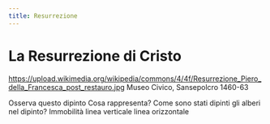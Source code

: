```yaml
---
title: Resurrezione
---
```

# La Resurrezione di Cristo


https://upload.wikimedia.org/wikipedia/commons/4/4f/Resurrezione_Piero_della_Francesca_post_restauro.jpg
Museo Civico, Sansepolcro 1460-63

Osserva questo dipinto
Cosa rappresenta?
Come sono stati dipinti gli alberi nel dipinto?
Immobilità
linea verticale
linea orizzontale
